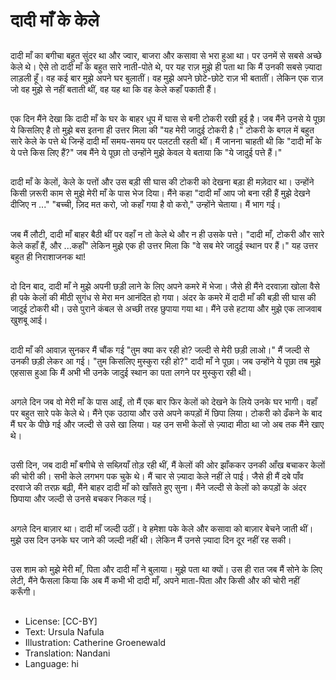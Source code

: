 # दादी माँ के केले

##
दादी माँ का बगीचा बहुत सुंदर था और ज्वार, बाजरा और कसावा से भरा हुआ था। पर उनमें से सबसे अच्छे केले थे। ऐसे तो दादी माँ के बहुत सारे नाती-पोते थे, पर यह राज़ मुझे ही पता था कि मैं उनकी सबसे ज़्यादा लाड़ली हूँ। वह कई बार मुझे अपने घर बुलातीं। वह मुझे अपने छोटे-छोटे राज़ भी बतातीं। लेकिन एक राज़ जो वह मुझे से नहीं बताती थीं, वह यह था कि वह केले कहाँ पकाती हैं।

##
एक दिन मैंने देखा कि दादी माँ के घर के बाहर धूप में घास से बनी टोकरी रखी हुई है। जब मैंने उनसे ये पूछा ये किसलिए है तो मुझे बस इतना ही उत्तर मिला की "यह मेरी जादुई टोकरी है।" टोकरी के बगल में बहुत सारे केले के पत्ते थे जिन्हें दादी माँ समय-समय पर पलटती रहती थीं। मैं जानना चाहती थी कि "दादी माँ के ये पत्ते किस लिए हैं?" जब मैंने ये पूछा तो उन्होंने मुझे केवल ये बताया कि "ये जादुई पत्ते हैं।"

##
दादी माँ के केलों, केले के पत्तों और उस बड़ी सी घास की टोकरी को देखना बड़ा ही मज़ेदार था। उन्होंने किसी ज़रूरी काम से मुझे मेरी माँ के पास भेज दिया। मैंने कहा "दादी माँ आप जो बना रही हैं मुझे देखने दीजिए न ..." "बच्ची, ज़िद मत करो, जो कहाँ गया है वो करो," उन्होंने चेताया। मैं भाग गई।

##
जब मैं लौटी, दादी माँ बाहर बैठी थीं पर वहाँ न तो केले थे और न ही उसके पत्ते। "दादी माँ, टोकरी और सारे केले कहाँ हैं, और ...कहाँ" लेकिन मुझे एक ही उत्तर मिला कि "वे सब मेरे जादुई स्थान पर हैं।" यह उत्तर बहुत ही निराशाजनक था!

##
दो दिन बाद, दादी माँ ने मुझे अपनी छड़ी लाने के लिए अपने कमरे में भेजा। जैसे ही मैंने दरवाज़ा खोला वैसे ही पके केलों की मीठी सुगंध से मेरा मन आनंदित हो गया। अंदर के कमरे में दादी माँ की बड़ी सी घास की जादुई टोकरी थी। उसे पुराने कंबल से अच्छी तरह छुपाया गया था। मैंने उसे हटाया और मुझे एक लाजवाब खुशबू आई।

##
दादी माँ की आवाज़ सुनकर मैं चौंक गई "तुम क्या कर रही हो? जल्दी से मेरी छड़ी लाओ।" मैं जल्दी से उनकी छड़ी लेकर आ गई। "तुम किसलिए मुस्कुरा रही हो?" दादी माँ ने पूछा। जब उन्होंने ये पूछा तब मुझे एहसास हुआ कि मैं अभी भी उनके जादुई स्थान का पता लगने पर मुस्कुरा रही थी।

##
अगले दिन जब वो मेरी माँ के पास आईं, तो मैं एक बार फिर केलों को देखने के लिये उनके घर भागी। वहाँ पर बहुत सारे पके केले थे। मैंने एक उठाया और उसे अपने कपड़ों में छिपा लिया। टोकरी को ढँकने के बाद मैं घर के पीछे गई और जल्दी से उसे खा लिया। यह उन सभी केलों से ज़्यादा मीठा था जो अब तक मैंने खाए थे।

##
उसी दिन, जब दादी माँ बगीचे से सब्ज़ियाँ तोड़ रही थीं, मैं केलों की ओर झाँककर उनकी आँख बचाकर केलों की चोरी की। सभी केले लगभग पक चुके थे। मैं चार से ज़्यादा केले नहीं ले पाई। जैसे ही मैं दबे पाँव दरवाजे की तरफ़ बढ़ी, मैंने बाहर दादी माँ को खाँसते हुए सुना। मैंने जल्दी से केलों को कपड़ों के अंदर छिपाया और जल्दी से उनसे बचकर निकल गई।

##
अगले दिन बाज़ार था। दादी माँ जल्दी उठीं। वे हमेशा पके केले और कसावा को बाज़ार बेचने जाती थीं। मुझे उस दिन उनके घर जाने की जल्दी नहीं थी। लेकिन मैं उनसे ज़्यादा दिन दूर नहीं रह सकी।

##
उस शाम को मुझे मेरी माँ, पिता और दादी माँ ने बुलाया। मुझे पता था क्यों। उस ही रात जब मैं सोने के लिए लेटी, मैंने फैसला किया कि अब मैं कभी भी दादी माँ, अपने माता-पिता और किसी और की चोरी नहीं करूँगी।

##
* License: [CC-BY]
* Text: Ursula Nafula
* Illustration: Catherine Groenewald
* Translation: Nandani
* Language: hi
